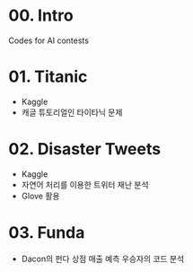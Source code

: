 # 00. Intro
Codes for AI contests

# 01. Titanic
- Kaggle
- 캐글 튜토리얼인 타이타닉 문제

# 02. Disaster Tweets
- Kaggle
- 자연어 처리를 이용한 트위터 재난 분석
- Glove 활용

# 03. Funda
- Dacon의 펀다 상점 매출 예측 우승자의 코드 분석
